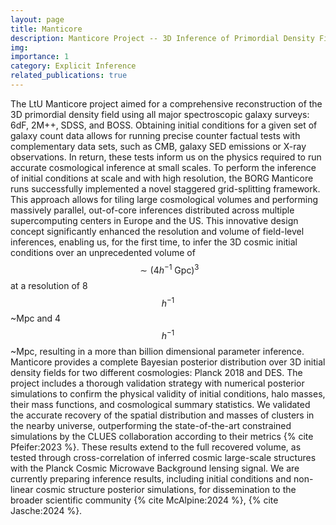 ```yaml
---
layout: page
title: Manticore
description: Manticore Project -- 3D Inference of Primordial Density Fields
img:
importance: 1
category: Explicit Inference
related_publications: true
---
```


The LtU Manticore project aimed for a comprehensive reconstruction of the 3D primordial density field using all major spectroscopic galaxy surveys: 6dF, 2M++, SDSS, and BOSS. Obtaining initial conditions for a given set of galaxy count data allows for running precise counter factual tests with complementary data sets, such as CMB, galaxy SED emissions or X-ray observations. In return, these tests inform us on the physics required to run accurate cosmological inference at small scales. To perform the inference of initial conditions at scale and with high resolution, the BORG Manticore runs successfully implemented a novel staggered grid-splitting framework. This approach allows for tiling large cosmological volumes and performing massively parallel, out-of-core inferences distributed across multiple supercomputing centers in Europe and the US. This innovative design concept significantly enhanced the resolution and volume of field-level inferences, enabling us, for the first time, to infer the 3D cosmic initial conditions over an unprecedented volume of $$\sim(4 h^{-1}~\mathrm{Gpc})^3$$ at a resolution of 8$$h^{-1}$$~Mpc and 4$$h^{-1}$$~Mpc, resulting in a more than billion dimensional parameter inference. 
Manticore provides a complete Bayesian posterior distribution over 3D initial density fields for two different cosmologies: Planck 2018 and DES. The project includes a thorough validation strategy with numerical posterior simulations to confirm the physical validity of initial conditions, halo masses, their mass functions, and cosmological summary statistics. We validated the accurate recovery of the spatial distribution and masses of clusters in the nearby universe, outperforming the state-of-the-art constrained simulations by the CLUES collaboration according to their metrics {% cite Pfeifer:2023 %}. These results extend to the full recovered volume, as tested through cross-correlation of inferred cosmic large-scale structures with the Planck Cosmic Microwave Background lensing signal. We are currently preparing inference results, including initial conditions and non-linear cosmic structure posterior simulations, for dissemination to the broader scientific community {% cite McAlpine:2024 %}, {% cite Jasche:2024 %}.